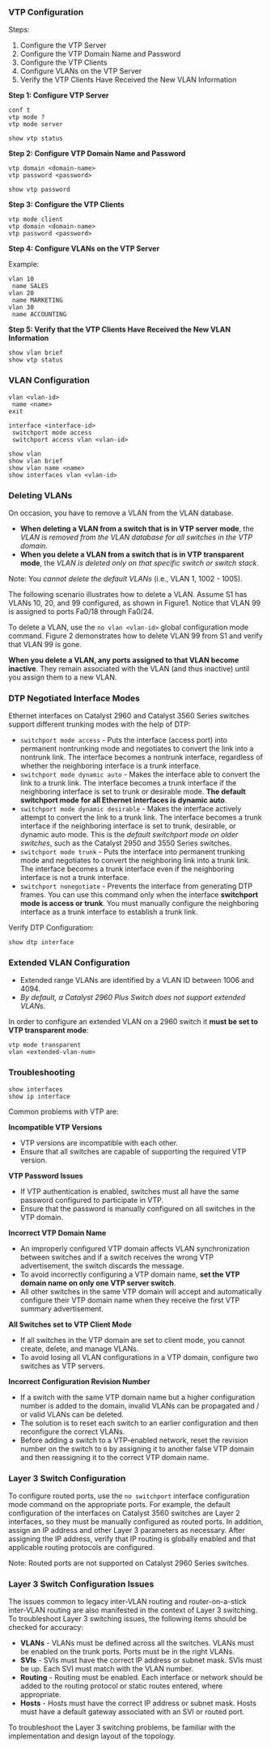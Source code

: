 
### VTP Configuration

Steps:

1. Configure the VTP Server
2. Configure the VTP Domain Name and Password
3. Configure the VTP Clients
4. Configure VLANs on the VTP Server
5. Verify the VTP Clients Have Received the New VLAN Information

**Step 1: Configure VTP Server**

```
conf t
vtp mode ?
vtp mode server

show vtp status
```

**Step 2: Configure VTP Domain Name and Password**

```
vtp domain <domain-name>
vtp password <password>

show vtp password
```

**Step 3: Configure the VTP Clients**

```
vtp mode client
vtp domain <domain-name>
vtp password <password>
```

**Step 4: Configure VLANs on the VTP Server**

Example:

```
vlan 10
 name SALES
vlan 20
 name MARKETING
vlan 30
 name ACCOUNTING
```

**Step 5: Verify that the VTP Clients Have Received the New VLAN Information**

```
show vlan brief
show vtp status
```

### VLAN Configuration

```
vlan <vlan-id>
 name <name>
exit

interface <interface-id>
 switchport mode access
 switchport access vlan <vlan-id>

show vlan
show vlan brief
show vlan name <name>
show interfaces vlan <vlan-id>
```

### Deleting VLANs

On occasion, you have to remove a VLAN from the VLAN database.

- __When deleting a VLAN from a switch that is in VTP server mode__, the *VLAN is removed from the VLAN database for all switches in the VTP domain*.
- __When you delete a VLAN from a switch that is in VTP transparent mode__, the *VLAN is deleted only on that specific switch or switch stack*.

Note: You *cannot delete the default VLANs* (i.e., VLAN 1, 1002 - 1005).

The following scenario illustrates how to delete a VLAN. Assume S1 has VLANs 10, 20, and 99 configured, as shown in Figure1. Notice that VLAN 99 is assigned to ports Fa0/18 through Fa0/24.

To delete a VLAN, use the `no vlan <vlan-id>` global configuration mode command. Figure 2 demonstrates how to delete VLAN 99 from S1 and verify that VLAN 99 is gone.

**When you delete a VLAN, any ports assigned to that VLAN become inactive**. They remain associated with the VLAN (and thus inactive) until you assign them to a new VLAN.

### DTP Negotiated Interface Modes

Ethernet interfaces on Catalyst 2960 and Catalyst 3560 Series switches support different trunking modes with the help of DTP:

- `switchport mode access` - Puts the interface (access port) into permanent nontrunking mode and negotiates to convert the link into a nontrunk link. The interface becomes a nontrunk interface, regardless of whether the neighboring interface is a trunk interface.
- `switchport mode dynamic auto` - Makes the interface able to convert the link to a trunk link. The interface becomes a trunk interface if the neighboring interface is set to trunk or desirable mode. **The default switchport mode for all Ethernet interfaces is dynamic auto**.
- `switchport mode dynamic desirable` - Makes the interface actively attempt to convert the link to a trunk link. The interface becomes a trunk interface if the neighboring interface is set to trunk, desirable, or dynamic auto mode. This is the *default switchport mode on older switches*, such as the Catalyst 2950 and 3550 Series switches.
- `switchport mode trunk` - Puts the interface into permanent trunking mode and negotiates to convert the neighboring link into a trunk link. The interface becomes a trunk interface even if the neighboring interface is not a trunk interface.
- `switchport nonegotiate` - Prevents the interface from generating DTP frames. You can use this command only when the interface **switchport mode is access or trunk**. You must manually configure the neighboring interface as a trunk interface to establish a trunk link.


Verify DTP Configuration:

```
show dtp interface
```

### Extended VLAN Configuration

- Extended range VLANs are identified by a VLAN ID between 1006 and 4094.
- *By default, a Catalyst 2960 Plus Switch does not support extended VLANs*.

In order to configure an extended VLAN on a 2960 switch it **must be set to VTP transparent mode**:

```
vtp mode transparent
vlan <extended-vlan-num>
```

### Troubleshooting

```
show interfaces
show ip interface
```

Common problems with VTP are:

**Incompatible VTP Versions**

- VTP versions are incompatible with each other.
- Ensure that all switches are capable of supporting the required VTP version.

**VTP Password Issues**

- If VTP authentication is enabled, switches must all have the same password configured to participate in VTP.
- Ensure that the password is manually configured on all switches in the VTP domain.

**Incorrect VTP Domain Name**

- An improperly configured VTP domain affects VLAN synchronization between switches and if a switch receives the wrong VTP advertisement, the switch discards the message.
- To avoid incorrectly configuring a VTP domain name, **set the VTP domain name on only one VTP server switch**.
- All other switches in the same VTP domain will accept and automatically configure their VTP domain name when they receive the first VTP summary advertisement.

**All Switches set to VTP Client Mode**

- If all switches in the VTP domain are set to client mode, you cannot create, delete, and manage VLANs.
- To avoid losing all VLAN configurations in a VTP domain, configure two switches as VTP servers.

**Incorrect Configuration Revision Number**

- If a switch with the same VTP domain name but a higher configuration number is added to the domain, invalid VLANs can be propagated and / or valid VLANs can be deleted.
- The solution is to reset each switch to an earlier configuration and then reconfigure the correct VLANs.
- Before adding a switch to a VTP-enabled network, reset the revision number on the switch to `0` by assigning it to another false VTP domain and then reassigning it to the correct VTP domain name.

### Layer 3 Switch Configuration

To configure routed ports, use the `no switchport` interface configuration mode command on the appropriate ports. For example, the default configuration of the interfaces on Catalyst 3560 switches are Layer 2 interfaces, so they must be manually configured as routed ports. In addition, assign an IP address and other Layer 3 parameters as necessary. After assigning the IP address, verify that IP routing is globally enabled and that applicable routing protocols are configured.

Note: Routed ports are not supported on Catalyst 2960 Series switches.

### Layer 3 Switch Configuration Issues

The issues common to legacy inter-VLAN routing and router-on-a-stick inter-VLAN routing are also manifested in the context of Layer 3 switching. To troubleshoot Layer 3 switching issues, the following items should be checked for accuracy:

- **VLANs** - VLANs must be defined across all the switches. VLANs must be enabled on the trunk ports. Ports must be in the right VLANs.
- **SVIs** - SVIs must have the correct IP address or subnet mask. SVIs must be up. Each SVI must match with the VLAN number.
- **Routing** - Routing must be enabled. Each interface or network should be added to the routing protocol or static routes entered, where appropriate.
- **Hosts** - Hosts must have the correct IP address or subnet mask. Hosts must have a default gateway associated with an SVI or routed port.

To troubleshoot the Layer 3 switching problems, be familiar with the implementation and design layout of the topology.

